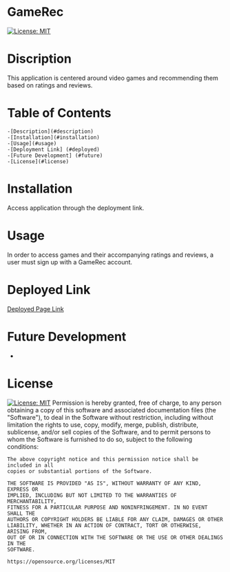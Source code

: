 # GameRec

[![License: MIT](https://img.shields.io/badge/License-MIT-yellow.svg)](https://opensource.org/licenses/MIT)


# Discription
This application is centered around video games and recommending them based on ratings and reviews.

# Table of Contents


    -[Description](#description)
    -[Installation](#installation)
    -[Usage](#usage)
    -[Deployment Link] (#deployed)
    -[Future Development] (#future)
    -[License](#license)
    

# Installation

Access application through the deployment link.  

# Usage

In order to access games and their accompanying ratings and reviews, a user must sign up with a GameRec account.

# Deployed Link
[Deployed Page Link]()

# Future Development
- 

# License

[![License: MIT](https://img.shields.io/badge/License-MIT-yellow.svg)](https://opensource.org/licenses/MIT)
    Permission is hereby granted, free of charge, to any person obtaining a copy
    of this software and associated documentation files (the "Software"), to deal
    in the Software without restriction, including without limitation the rights
    to use, copy, modify, merge, publish, distribute, sublicense, and/or sell
    copies of the Software, and to permit persons to whom the Software is
    furnished to do so, subject to the following conditions:

    The above copyright notice and this permission notice shall be included in all
    copies or substantial portions of the Software.

    THE SOFTWARE IS PROVIDED "AS IS", WITHOUT WARRANTY OF ANY KIND, EXPRESS OR
    IMPLIED, INCLUDING BUT NOT LIMITED TO THE WARRANTIES OF MERCHANTABILITY,
    FITNESS FOR A PARTICULAR PURPOSE AND NONINFRINGEMENT. IN NO EVENT SHALL THE
    AUTHORS OR COPYRIGHT HOLDERS BE LIABLE FOR ANY CLAIM, DAMAGES OR OTHER
    LIABILITY, WHETHER IN AN ACTION OF CONTRACT, TORT OR OTHERWISE, ARISING FROM,
    OUT OF OR IN CONNECTION WITH THE SOFTWARE OR THE USE OR OTHER DEALINGS IN THE
    SOFTWARE.
    
    https://opensource.org/licenses/MIT



  
